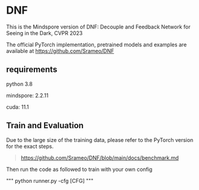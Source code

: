 # DNF
This is the Mindspore version of DNF: Decouple and Feedback Network for Seeing in the Dark, CVPR 2023

The official PyTorch implementation, pretrained models and examples are available at https://github.com/Srameo/DNF

## requirements

python 3.8

mindspore: 2.2.11

cuda: 11.1

## Train and Evaluation
Due to the large size of the training data, please refer to the PyTorch version for the exact steps.

> https://github.com/Srameo/DNF/blob/main/docs/benchmark.md

Then run the code as followed to train with your own config

"""
python runner.py -cfg [CFG]
"""
